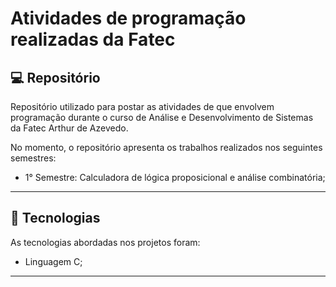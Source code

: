 # Atividades de programação realizadas da Fatec

## 💻 Repositório
Repositório utilizado para postar as atividades de que envolvem programação durante o curso de Análise e Desenvolvimento de Sistemas da Fatec Arthur de Azevedo.

No momento, o repositório apresenta os trabalhos realizados nos seguintes semestres:
- 1° Semestre: Calculadora de lógica proposicional e análise combinatória;

<hr/>

## 🚀 Tecnologias
As tecnologias abordadas nos projetos foram:
- Linguagem C;

<hr/>
